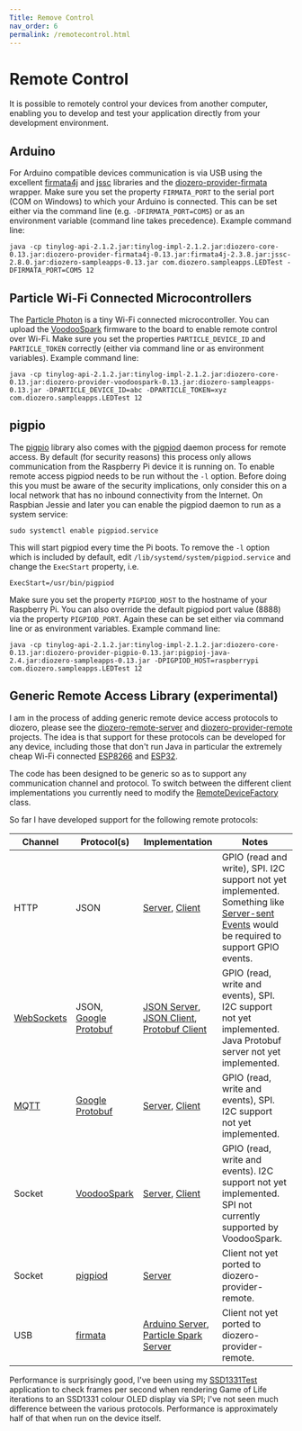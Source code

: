 ```yaml
---
Title: Remove Control
nav_order: 6
permalink: /remotecontrol.html
---
```


# Remote Control

It is possible to remotely control your devices from another computer, enabling you to develop and test your application directly from your development environment.

## Arduino

For Arduino compatible devices communication is via USB using the excellent [firmata4j](https://github.com/kurbatov/firmata4j) and [jssc](https://github.com/scream3r/java-simple-serial-connector) libraries and the [diozero-provider-firmata](https://github.com/mattjlewis/diozero/tree/master/diozero-provider-firmata) wrapper.
Make sure you set the property ```FIRMATA_PORT``` to the serial port (COM on Windows) to which your Arduino is connected. This can be set either via the command line (e.g. ```-DFIRMATA_PORT=COM5```) or as an environment variable (command line takes precedence).
Example command line:
```shell
java -cp tinylog-api-2.1.2.jar:tinylog-impl-2.1.2.jar:diozero-core-0.13.jar:diozero-provider-firmata4j-0.13.jar:firmata4j-2.3.8.jar:jssc-2.8.0.jar:diozero-sampleapps-0.13.jar com.diozero.sampleapps.LEDTest -DFIRMATA_PORT=COM5 12
```

## Particle Wi-Fi Connected Microcontrollers

The [Particle Photon](https://www.particle.io/products/hardware/photon-wifi-dev-kit) is a tiny Wi-Fi connected microcontroller.
You can upload the [VoodooSpark](https://github.com/voodootikigod/voodoospark) firmware to the board to enable remote control over Wi-Fi.
Make sure you set the properties ```PARTICLE_DEVICE_ID``` and ```PARTICLE_TOKEN``` correctly (either via command line or as environment variables).
Example command line:
```shell
java -cp tinylog-api-2.1.2.jar:tinylog-impl-2.1.2.jar:diozero-core-0.13.jar:diozero-provider-voodoospark-0.13.jar:diozero-sampleapps-0.13.jar -DPARTICLE_DEVICE_ID=abc -DPARTICLE_TOKEN=xyz com.diozero.sampleapps.LEDTest 12
```

## pigpio

The [pigpio](http://abyz.co.uk/rpi/pigpio/) library also comes with the [pigpiod](http://abyz.co.uk/rpi/pigpio/pigpiod.html) daemon process for remote access.
By default (for security reasons) this process only allows communication from the Raspberry Pi device it is running on.
To enable remote access pigpiod needs to be run without the ```-l``` option.
Before doing this you must be aware of the security implications, only consider this on a local network that has no inbound connectivity from the Internet.
On Raspbian Jessie and later you can enable the pigpiod daemon to run as a system service:
```shell
sudo systemctl enable pigpiod.service
```
This will start pigpiod every time the Pi boots. To remove the ```-l``` option which is included by default, edit ```/lib/systemd/system/pigpiod.service``` and change the ```ExecStart``` property, i.e.
```
ExecStart=/usr/bin/pigpiod
```
Make sure you set the property ```PIGPIOD_HOST``` to the hostname of your Raspberry Pi.
You can also override the default pigpiod port value (8888) via the property ```PIGPIOD_PORT```.
Again these can be set either via command line or as environment variables.
Example command line:
```shell
java -cp tinylog-api-2.1.2.jar:tinylog-impl-2.1.2.jar:diozero-core-0.13.jar:diozero-provider-pigpio-0.13.jar:pigpioj-java-2.4.jar:diozero-sampleapps-0.13.jar -DPIGPIOD_HOST=raspberrypi com.diozero.sampleapps.LEDTest 12
```

## Generic Remote Access Library (experimental)

I am in the process of adding generic remote device access protocols to diozero, please see the [diozero-remote-server](https://github.com/mattjlewis/diozero/tree/master/diozero-remote-server) and [diozero-provider-remote](https://github.com/mattjlewis/diozero/tree/master/diozero-provider-remote) projects.
The idea is that support for these protocols can be developed for any device, including those that don't run Java in particular the extremely cheap Wi-Fi connected [ESP8266](https://en.wikipedia.org/wiki/ESP8266) and  [ESP32](https://en.wikipedia.org/wiki/ESP32).

The code has been designed to be generic so as to support any communication channel and protocol. To switch between the different client implementations you currently need to modify the [RemoteDeviceFactory](https://github.com/mattjlewis/diozero/blob/master/diozero-provider-remote/src/main/java/com/diozero/internal/provider/remote/devicefactory/RemoteDeviceFactory.java) class.

So far I have developed support for the following remote protocols:

| Channel | Protocol(s) | Implementation | Notes |
| ------- | ----------- | -------------- | ----- |
| HTTP | JSON | [Server](https://github.com/mattjlewis/diozero/blob/master/diozero-remote-server/src/main/java/com/diozero/remote/http/DiozeroController.java), [Client](https://github.com/mattjlewis/diozero/blob/master/diozero-provider-remote/src/main/java/com/diozero/internal/provider/remote/http/JsonHttpProtocolHandler.java) | GPIO (read and write), SPI. I2C support not yet implemented. Something like [Server-sent Events](https://en.wikipedia.org/wiki/Server-sent_events) would be required to support GPIO events. |
| [WebSockets](https://en.wikipedia.org/wiki/WebSocket) | JSON, [Google Protobuf](https://developers.google.com/protocol-buffers/) | [JSON Server](https://github.com/mattjlewis/diozero/blob/master/diozero-remote-server/src/main/java/com/diozero/remote/websocket/JsonWebSocket.java), [JSON Client](https://github.com/mattjlewis/diozero/blob/master/diozero-provider-remote/src/main/java/com/diozero/internal/provider/remote/websocket/JsonWebSocketProtocolHandler.java), [Protobuf Client](https://github.com/mattjlewis/diozero/blob/master/diozero-provider-remote/src/main/java/com/diozero/internal/provider/remote/websocket/ProtobufWebSocketProtocolHandler.java) | GPIO (read, write and events), SPI. I2C support not yet implemented. Java Protobuf server not yet implemented. |
| [MQTT](https://en.wikipedia.org/wiki/MQTT) | [Google Protobuf](https://developers.google.com/protocol-buffers/) | [Server](https://github.com/mattjlewis/diozero/blob/master/diozero-remote-server/src/main/java/com/diozero/remote/mqtt/MqttServer.java), [Client](https://github.com/mattjlewis/diozero/blob/master/diozero-provider-remote/src/main/java/com/diozero/internal/provider/remote/mqtt/ProtobufMqttProtocolHandler.java) | GPIO (read, write and events), SPI. I2C support not yet implemented. |
| Socket | [VoodooSpark](https://github.com/voodootikigod/voodoospark) | [Server](https://github.com/voodootikigod/voodoospark), [Client](https://github.com/mattjlewis/diozero/blob/master/diozero-provider-remote/src/main/java/com/diozero/internal/provider/remote/voodoospark/VoodooSparkProtocolHandler.java) | GPIO (read, write and events). I2C support not yet implemented. SPI not currently supported by VoodooSpark. |
| Socket | [pigpiod](http://abyz.co.uk/rpi/pigpio/pigpiod.html) | [Server](http://abyz.co.uk/rpi/pigpio/pigpiod.html) | Client not yet ported to diozero-provider-remote. |
| USB | [firmata](https://github.com/firmata/protocol) | [Arduino Server](https://github.com/firmata/arduino), [Particle Spark Server](https://github.com/firmata/spark) | Client not yet ported to diozero-provider-remote. |

Performance is surprisingly good, I've been using my [SSD1331Test](https://github.com/mattjlewis/diozero/blob/master/diozero-sampleapps/src/main/java/com/diozero/sampleapps/SSD1331Test.java) application to check frames per second when rendering Game of Life iterations to an SSD1331 colour OLED display via SPI; I've not seen much difference between the various protocols. Performance is approximately half of that when run on the device itself.
